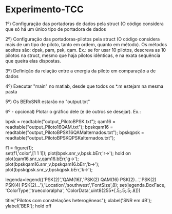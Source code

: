 # Experimento-TCC

1º) Configuração das portadoras de dados pela struct (O código considera que só há um único tipo de portadora de dados

2º) Configuração das portadoras-pilotos pela struct (O código considera mais de um tipo de piloto, tanto em ordem, quanto em método). Os métodos aceitos são: dpsk, pam, psk, qam. 
Ex.: se for usar 10 pilotos, descreva as 10 pilotos na struct, mesmo que haja pilotos idênticas, e na exata sequência que queira elas dispostas.

3º) Definição da relação entre a energia da piloto em comparação a de dados

4º) Executar "main" no matlab, desde que todos os *.m estejam na mesma pasta

5º) Os BERxSNR estarão no "output.txt"

6º - opcional) Plotar o gráfico dele (e de outros se desejar). 
Ex.:

  bpsk = readtable("output_PilotoBPSK.txt");
  qam16 = readtable("output_Piloto16QAM.txt");
  bpskqam16 = readtable("output_PilotoBPSK16QAMalternados.txt");
  bpskqpsk = readtable("output_PilotoBPSKQPSKalternados.txt");

  f1 = figure(1);   
  set(f1,'color',[1 1 1]);
  plot(bpsk.snr_v,bpsk.bErr,'r->');
  hold on
  plot(qam16.snr_v,qam16.bErr,'g->');
  plot(bpskqam16.snr_v,bpskqam16.bErr,'b->');
  plot(bpskqpsk.snr_v,bpskqpsk.bErr,'k->');

  legenda=legend({'PSK(2)','QAM(16)','PSK(2) QAM(16) PSK(2)...','PSK(2) PSK(4) PSK(2)...'},'Location','southwest','FontSize',8);
  set(legenda.BoxFace, 'ColorType','truecoloralpha', 'ColorData',uint8(255*[.5;.5;.5;.8]))

  title("Pilotos com constelações heterogêneas");
  xlabel('SNR em dB');
  ylabel('BER'); 
  hold off
